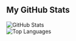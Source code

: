 ## My GitHub Stats
<img align="left" alt="GitHub Stats" src="https://github-readme-stats.vercel.app/api?username=nicklasdev&count_private=true&include_all_commits=true&show_icons=true&theme=dracula" />
<br clear="left" />
<img align="left" alt="Top Languages" src="https://github-readme-stats.vercel.app/api/top-langs/?username=nicklasdev&layout=compact&theme=dracula" />
</a>
